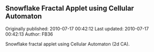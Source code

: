 ## Snowflake Fractal Applet using Cellular Automaton  
Originally published: 2010-07-17 00:42:12 
Last updated: 2010-07-17 00:42:13 
Author: FB36  
 
Snowflake fractal applet using Cellular Automaton (2d CA). 